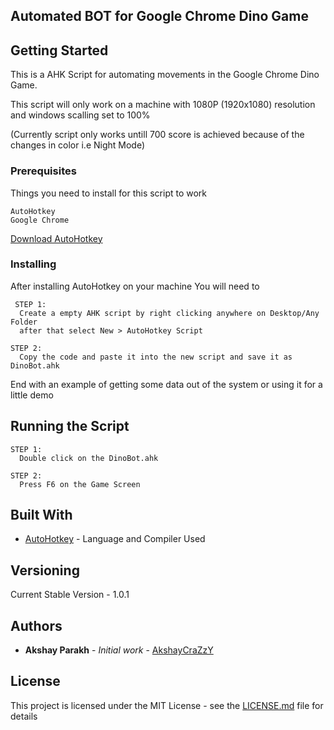 ## Automated BOT for Google Chrome Dino Game

## Getting Started
This is a AHK Script for automating movements in the Google Chrome Dino Game. 

This script will only work on a machine with 1080P (1920x1080) resolution and windows scalling set to 100%

(Currently script only works untill 700 score is achieved because of the changes in color i.e Night Mode)
### Prerequisites

Things you need to install for this script to work

```
AutoHotkey
Google Chrome
```
[Download AutoHotkey](https://www.autohotkey.com/download/ahk-install.exe)
### Installing

After installing AutoHotkey on your machine 
You will need to 

```
 STEP 1:
  Create a empty AHK script by right clicking anywhere on Desktop/Any Folder 
  after that select New > AutoHotkey Script

STEP 2:
  Copy the code and paste it into the new script and save it as DinoBot.ahk
```

End with an example of getting some data out of the system or using it for a little demo

## Running the Script
```
STEP 1:
  Double click on the DinoBot.ahk 
 
STEP 2:
  Press F6 on the Game Screen
  ```

## Built With

* [AutoHotkey](https://www.autohotkey.com/) - Language and Compiler Used

## Versioning

Current Stable Version - 1.0.1

## Authors

* **Akshay Parakh** - *Initial work* - [AkshayCraZzY](https://github.com/AkshayCraZzY)

## License

This project is licensed under the MIT License - see the [LICENSE.md](LICENSE.md) file for details

